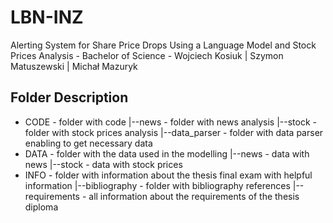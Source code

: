 # LBN-INZ
Alerting System for Share Price Drops Using a Language Model and Stock Prices Analysis - Bachelor of Science - Wojciech Kosiuk | Szymon Matuszewski | Michał Mazuryk

## Folder Description
* CODE - folder with code
    |--news - folder with news analysis
    |--stock - folder with stock prices analysis
    |--data_parser - folder with data parser enabling to get necessary data
* DATA - folder with the data used in the modelling
    |--news - data with news
    |--stock - data with stock prices
* INFO - folder with information about the thesis final exam with helpful information
    |--bibliography - folder with bibliography references
    |--requirements - all information about the requirements of the thesis diploma
